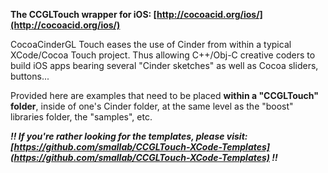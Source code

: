 **The CCGLTouch wrapper for iOS: [http://cocoacid.org/ios/](http://cocoacid.org/ios/)**

CocoaCinderGL Touch eases the use of Cinder from within a typical XCode/Cocoa Touch project. Thus allowing C++/Obj-C creative coders to build iOS apps bearing several "Cinder sketches" as well as Cocoa sliders, buttons...

Provided here are examples that need to be placed **within a "CCGLTouch" folder**, inside of one's Cinder folder, at the same level as the "boost" libraries folder, the "samples", etc.

***!! If you're rather looking for the templates, please visit: [https://github.com/smallab/CCGLTouch-XCode-Templates](https://github.com/smallab/CCGLTouch-XCode-Templates) !!***
